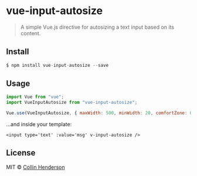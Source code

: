 # vue-input-autosize

> A simple Vue.js directive for autosizing a text input based on its content.

## Install

```js
$ npm install vue-input-autosize --save
```

## Usage

```js
import Vue from "vue";
import VueInputAutosize from "vue-input-autosize";

Vue.use(VueInputAutosize, { maxWidth: 500, minWidth: 20, comfortZone: 0 });
```

...and inside your template:

`<input type='text' :value='msg' v-input-autosize />`

## License

MIT © [Collin Henderson](https://github.com/syropian)
